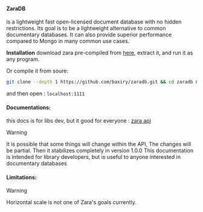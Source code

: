#### ZaraDB

is a lightweight fast open-licensed document database with no hidden restrictions.
Its goal is to be a lightweight alternative to common documentary databases.
It can also provide superior performance compared to Mongo in many common use cases.

**Installation**
download zara pre-compiled from [here](https://github.com/baxiry/zaradb/releases), extract it, and run it as any program.

Or compile it from soure:

```bash
git clone --depth 1 https://github.com/baxiry/zaradb.git && cd zaradb && go build . && ./zaradb
```

and then open : `localhost:1111`

#### Documentations:
this docs is for libs dev, but it good for everyone : 
[zara api](https://github.com/baxiry/zaradb/wiki/Zara-API)

> [!WARNING]
> It is possible that some things will change within the API, 
> The changes will be partial. Then it stabilizes completely in version 1.0.0
> This documentation is intended for library developers, but is useful to anyone interested in documentary databases 

#### Limitations:
> [!WARNING]
> Horizontal scale is not one of Zara's goals currently.


